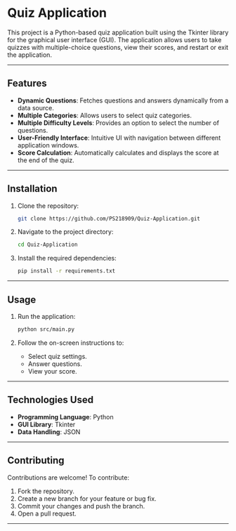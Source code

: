 # Quiz Application

This project is a Python-based quiz application built using the Tkinter library for the graphical user interface (GUI). The application allows users to take quizzes with multiple-choice questions, view their scores, and restart or exit the application.

---

## Features

- **Dynamic Questions**: Fetches questions and answers dynamically from a data source.
- **Multiple Categories**: Allows users to select quiz categories.
- **Multiple Difficulty Levels**: Provides an option to select the number of questions.
- **User-Friendly Interface**: Intuitive UI with navigation between different application windows.
- **Score Calculation**: Automatically calculates and displays the score at the end of the quiz.

---

## Installation

1. Clone the repository:
   ```bash
   git clone https://github.com/PS218909/Quiz-Application.git
   ```

2. Navigate to the project directory:
   ```bash
   cd Quiz-Application
   ```

3. Install the required dependencies:
   ```bash
   pip install -r requirements.txt
   ```

---

## Usage

1. Run the application:
   ```bash
   python src/main.py
   ```

2. Follow the on-screen instructions to:
   - Select quiz settings.
   - Answer questions.
   - View your score.

---

## Technologies Used

- **Programming Language**: Python
- **GUI Library**: Tkinter
- **Data Handling**: JSON

---

## Contributing

Contributions are welcome! To contribute:

1. Fork the repository.
2. Create a new branch for your feature or bug fix.
3. Commit your changes and push the branch.
4. Open a pull request.

---

